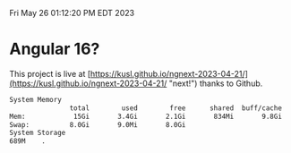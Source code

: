 Fri May 26 01:12:20 PM EDT 2023

# Angular 16?


This project is live at [https://kusl.github.io/ngnext-2023-04-21/](https://kusl.github.io/ngnext-2023-04-21/ "next!") thanks to Github.

```bash
System Memory
               total        used        free      shared  buff/cache   available
Mem:            15Gi       3.4Gi       2.1Gi       834Mi       9.8Gi        10Gi
Swap:          8.0Gi       9.0Mi       8.0Gi
System Storage
689M	.
```
